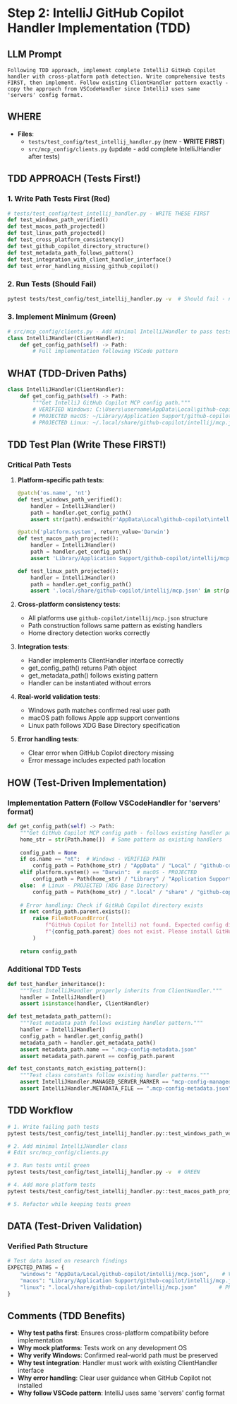 # Step 2: IntelliJ GitHub Copilot Handler Implementation (TDD)

## LLM Prompt
```
Following TDD approach, implement complete IntelliJ GitHub Copilot handler with cross-platform path detection. Write comprehensive tests FIRST, then implement. Follow existing ClientHandler pattern exactly - copy the approach from VSCodeHandler since IntelliJ uses same 'servers' config format.
```

## WHERE
- **Files**:
  - `tests/test_config/test_intellij_handler.py` (new - **WRITE FIRST**)
  - `src/mcp_config/clients.py` (update - add complete IntelliJHandler after tests)

## TDD APPROACH (Tests First!)
### 1. Write Path Tests First (Red)
```python
# tests/test_config/test_intellij_handler.py - WRITE THESE FIRST
def test_windows_path_verified()
def test_macos_path_projected() 
def test_linux_path_projected()
def test_cross_platform_consistency()
def test_github_copilot_directory_structure()
def test_metadata_path_follows_pattern()
def test_integration_with_client_handler_interface()
def test_error_handling_missing_github_copilot()
```

### 2. Run Tests (Should Fail)
```bash
pytest tests/test_config/test_intellij_handler.py -v  # Should fail - no handler yet
```

### 3. Implement Minimum (Green)
```python
# src/mcp_config/clients.py - Add minimal IntelliJHandler to pass tests
class IntelliJHandler(ClientHandler):
    def get_config_path(self) -> Path:
        # Full implementation following VSCode pattern
```

## WHAT (TDD-Driven Paths)
```python
class IntelliJHandler(ClientHandler):
    def get_config_path(self) -> Path:
        """Get IntelliJ GitHub Copilot MCP config path."""
        # VERIFIED Windows: C:\Users\username\AppData\Local\github-copilot\intellij\mcp.json
        # PROJECTED macOS: ~/Library/Application Support/github-copilot/intellij/mcp.json
        # PROJECTED Linux: ~/.local/share/github-copilot/intellij/mcp.json
```

## TDD Test Plan (Write These FIRST!)
### Critical Path Tests
1. **Platform-specific path tests**:
   ```python
   @patch('os.name', 'nt')
   def test_windows_path_verified():
       handler = IntelliJHandler()
       path = handler.get_config_path()
       assert str(path).endswith(r'AppData\Local\github-copilot\intellij\mcp.json')
   
   @patch('platform.system', return_value='Darwin')
   def test_macos_path_projected():
       handler = IntelliJHandler()  
       path = handler.get_config_path()
       assert 'Library/Application Support/github-copilot/intellij/mcp.json' in str(path)
   
   def test_linux_path_projected():
       handler = IntelliJHandler()
       path = handler.get_config_path()
       assert '.local/share/github-copilot/intellij/mcp.json' in str(path)
   ```

2. **Cross-platform consistency tests**:
   - All platforms use `github-copilot/intellij/mcp.json` structure
   - Path construction follows same pattern as existing handlers
   - Home directory detection works correctly

3. **Integration tests**:
   - Handler implements ClientHandler interface correctly
   - get_config_path() returns Path object
   - get_metadata_path() follows existing pattern
   - Handler can be instantiated without errors

4. **Real-world validation tests**:
   - Windows path matches confirmed real user path
   - macOS path follows Apple app support conventions
   - Linux path follows XDG Base Directory specification

5. **Error handling tests**:
   - Clear error when GitHub Copilot directory missing
   - Error message includes expected path location

## HOW (Test-Driven Implementation)
### Implementation Pattern (Follow VSCodeHandler for 'servers' format)
```python
def get_config_path(self) -> Path:
    """Get GitHub Copilot MCP config path - follows existing handler pattern."""
    home_str = str(Path.home())  # Same pattern as existing handlers
    
    config_path = None
    if os.name == "nt":  # Windows - VERIFIED PATH
        config_path = Path(home_str) / "AppData" / "Local" / "github-copilot" / "intellij" / "mcp.json"
    elif platform.system() == "Darwin":  # macOS - PROJECTED
        config_path = Path(home_str) / "Library" / "Application Support" / "github-copilot" / "intellij" / "mcp.json"
    else:  # Linux - PROJECTED (XDG Base Directory)
        config_path = Path(home_str) / ".local" / "share" / "github-copilot" / "intellij" / "mcp.json"
    
    # Error handling: Check if GitHub Copilot directory exists
    if not config_path.parent.exists():
        raise FileNotFoundError(
            f"GitHub Copilot for IntelliJ not found. Expected config directory: "
            f"{config_path.parent} does not exist. Please install GitHub Copilot for IntelliJ first."
        )
    
    return config_path
```

### Additional TDD Tests
```python
def test_handler_inheritance():
    """Test IntelliJHandler properly inherits from ClientHandler."""
    handler = IntelliJHandler()
    assert isinstance(handler, ClientHandler)

def test_metadata_path_pattern():
    """Test metadata path follows existing handler pattern."""
    handler = IntelliJHandler()
    config_path = handler.get_config_path()
    metadata_path = handler.get_metadata_path()
    assert metadata_path.name == ".mcp-config-metadata.json"
    assert metadata_path.parent == config_path.parent

def test_constants_match_existing_pattern():
    """Test class constants follow existing handler patterns."""
    assert IntelliJHandler.MANAGED_SERVER_MARKER == "mcp-config-managed"
    assert IntelliJHandler.METADATA_FILE == ".mcp-config-metadata.json"
```

## TDD Workflow
```bash
# 1. Write failing path tests
pytest tests/test_config/test_intellij_handler.py::test_windows_path_verified -v  # RED

# 2. Add minimal IntelliJHandler class
# Edit src/mcp_config/clients.py

# 3. Run tests until green  
pytest tests/test_config/test_intellij_handler.py -v  # GREEN

# 4. Add more platform tests
pytest tests/test_config/test_intellij_handler.py::test_macos_path_projected -v

# 5. Refactor while keeping tests green
```

## DATA (Test-Driven Validation)
### Verified Path Structure
```python
# Test data based on research findings
EXPECTED_PATHS = {
    "windows": "AppData/Local/github-copilot/intellij/mcp.json",    # VERIFIED
    "macos": "Library/Application Support/github-copilot/intellij/mcp.json",  # PROJECTED  
    "linux": ".local/share/github-copilot/intellij/mcp.json"       # PROJECTED
}
```

## Comments (TDD Benefits)
- **Why test paths first**: Ensures cross-platform compatibility before implementation
- **Why mock platforms**: Tests work on any development OS
- **Why verify Windows**: Confirmed real-world path must be preserved
- **Why test integration**: Handler must work with existing ClientHandler interface
- **Why error handling**: Clear user guidance when GitHub Copilot not installed
- **Why follow VSCode pattern**: IntelliJ uses same 'servers' config format
